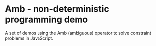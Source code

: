 # Amb - non-deterministic programming demo

A set of demos using the Amb (ambiguous) operator to solve constraint problems in JavaScript.
